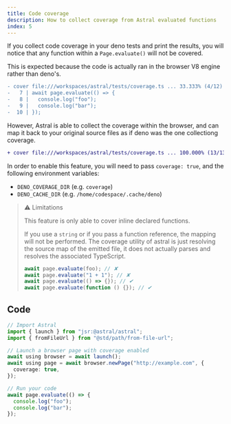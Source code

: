 ```yaml
---
title: Code coverage
description: How to collect coverage from Astral evaluated functions
index: 5
---
```


If you collect code coverage in your deno tests and print the results, you will
notice that any function within a `Page.evaluate()` will not be covered.

This is expected because the code is actually ran in the browser V8 engine
rather than deno's.

```diff
- cover file:///workspaces/astral/tests/coverage.ts ... 33.333% (4/12)
-   7 | await page.evaluate(() => {
-   8 |   console.log("foo");
-   9 |   console.log("bar");
-  10 | });
```

However, Astral is able to collect the coverage within the browser, and can map
it back to your original source files as if deno was the one collectiong
coverage.

```diff
+ cover file:///workspaces/astral/tests/coverage.ts ... 100.000% (13/13)
```

In order to enable this feature, you will need to pass `coverage: true`, and the
following environment variables:

- `DENO_COVERAGE_DIR` (e.g. `coverage`)
- `DENO_CACHE_DIR` (e.g. `/home/codespace/.cache/deno`)

> ⚠️ Limitations
>
> This feature is only able to cover inline declared functions.
>
> If you use a `string` or if you pass a function reference, the mapping will
> not be performed. The coverage utility of astral is just resolving the source
> map of the emitted file, it does not actually parses and resolves the
> associated TypeScript.
>
> ```ts
> await page.evaluate(foo); // ✘
> await page.evaluate("1 + 1"); // ✘
> await page.evaluate(() => {}); // ✔
> await page.evaluate(function () {}); // ✔
> ```

## Code

```ts
// Import Astral
import { launch } from "jsr:@astral/astral";
import { fromFileUrl } from "@std/path/from-file-url";

// Launch a browser page with coverage enabled
await using browser = await launch();
await using page = await browser.newPage("http://example.com", {
  coverage: true,
});

// Run your code
await page.evaluate(() => {
  console.log("foo");
  console.log("bar");
});
```
